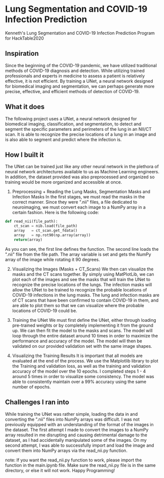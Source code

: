 # Lung Segmentation and COVID-19 Infection Prediction
Kenneth's Lung Segmentation and COVID-19 Infection Prediction Program for HackTable2020

## Inspiration
Since the beginning of the COVID-19 pandemic, we have utilized traditional methods of COVID-19 diagnosis and detection. While utilizing trained professionals and experts in medicine to assess a patient is relatively effective, it is not efficient. By training a UNet, a neural network designed for biomedical imaging and segmentation, we can perhaps generate more precise, effective, and efficient methods of detection of COVID-19. 

## What it does
The following project uses a UNet, a neural network designed for biomedical imaging, classification, and segmentation, to detect and segment the specific parameters and perimeters of the lung in an NII/CT scan. It is able to recognize the precise locations of a lung in an image and is also able to segment and predict where the infection is. 

## How I built it
The UNet can be trained just like any other neural network in the plethora of neural network architectures available to us as Machine Learning engineers. In addition, the dataset provided was also preprocessed and organized so training would be more organized and accessible at once.

1. Preprocessing + Reading the Lung Masks, Segmentation Masks and Infection Masks
In the first stages, we must read the masks in the correct manner. Since they were ".nii" files, a file dedicated to neuroimaging, we must convert each image to a NumPy array in a certain fashion. Here is the following code:

```python
def read_nii(file_path):
    ct_scan = nib.load(file_path)
    array   = ct_scan.get_fdata()
    array   = np.rot90(np.array(array))
    return(array)
```
As you can see, the first line defines the function. The second line loads the ".nii" file from the file path. The array variable is set and gets the NumPy array of the image while rotating it 90 degrees.

2. Visualizing the Images (Masks + CT_Scans)
We then can visualize the masks and the CT scans together. By simply using MatPlotLib, we can plot each of the images and see the masks that will train the UNet to recognize the precise locations of the lungs. The infection masks will allow the UNet to be trained to recognize the probable locations of COVID-19 infections in the lung masks.
The lung and infection masks are of CT scans that have been confirmed to contain COVID-19 in them, and are able to plot them so that we can visualize where the probable locations of COVID-19 could be.

3. Training the UNet 
We must first define the UNet, either through loading pre-trained weights or by completely implementing it from the ground up. We can then fit the model to the masks and scans. The model will loop through the entire dataset around 10 times in order to maximize the performance and accuracy of the model. The model will then be validated on our provided validation set with the same image shapes. 

4. Visualizing the Training Results
It is important that all models are evaluated at the end of the process. We use the Matplotlib library to plot the Training and validation loss, as well as the training and validation accuracy of the model over the 10 epochs. I completed steps 1 - 4 around 5 times in order to visualize some consistency. The model was able to consistently maintain over a 99% accuracy using the same number of epochs. 

## Challenges I ran into
While training the UNet was rather simple, loading the data in and converting the ".nii" files into NumPy arrays was difficult. I was not previously equipped with an understanding of the format of the images in the dataset. The first attempt I made to convert the images to a NumPy array resulted in me disrupting and causing detrimental damage to the dataset, as I had accidentally manipulated some of the images. On my second attempt, I was able to successfully import and load the image and convert them into NumPy arrays via the read_nii.py function. 

note: If you want the read_nii.py function to work, please import the function in the main.ipynb file. Make sure the read_nii.py file is in the same directory, or else it will not work. Happy Programming!


